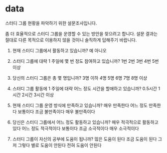 # data

스터디 그룹  현황을 파악하기 위한 설문조사입니다.

좀 더 효율적으로  스터디 그룹을 운영할 수 있는 방안을 찾으려고 합니다.
설문 결과는 절대로 다른 목적으로 이용하지 않을 것이니 솔직하게 답해주기 바랍니다.

1. 현재 스터디 그룹에서 활동하고 있습니까?
예
아니오

2. 스터디 그룹에 대략 1 주일에 몇 번 정도 참여하고 있습니까?
1번
2번
3번
4번
5번 이상

3. 당신의 스터디 그룹은 총 몇 명입니까?
3명 이하
4명
5명
6명
7명
8명 이상

4. 스터디 그룹 활동에 1 주일에 대략 어느 정도 시간을 할애하고 있습니까?
0.5시간
1시간
2시간
3시간 이상

5. 현재 스터디 그룹 운영 방식에 만족하고 있습니까?
매우 만족한다
어느 정도 만족한다
보통이다
조금 불만족이다
매우 불만족이다

6. 당신은 스터디 그룹에서 어느 정도 활동하고 있습니까?
매우 적극적으로 활동하고 있다
어느 정도 적극적이다
보통이다
조금 소극적이다
매우 소극적이다

7. 스터디 그룹이 자신의 공부에 도움이 됩니까? 
많은 도움이 된다
조금 도움이 된다
그저 그렇다
별로 도움이 안된다
전혀 도움이 안된다
